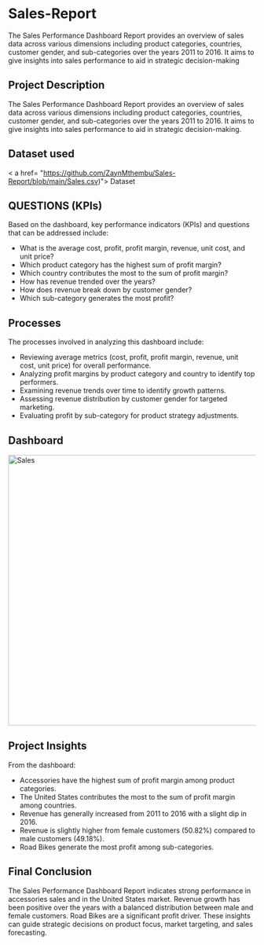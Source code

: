 # Sales-Report
The Sales Performance Dashboard Report provides an overview of sales data across various dimensions including product categories, countries, customer gender, and sub-categories over the years 2011 to 2016. It aims to give insights into sales performance to aid in strategic decision-making
## Project Description
The Sales Performance Dashboard Report provides an overview of sales data across various dimensions including product categories, countries, customer gender, and sub-categories over the years 2011 to 2016. It aims to give insights into sales performance to aid in strategic decision-making.

## Dataset used
< a href= "https://github.com/ZaynMthembu/Sales-Report/blob/main/Sales.csv)"> Dataset </a>


## QUESTIONS (KPIs)
Based on the dashboard, key performance indicators (KPIs) and questions that can be addressed include:
- What is the average cost, profit, profit margin, revenue, unit cost, and unit price?
- Which product category has the highest sum of profit margin?
- Which country contributes the most to the sum of profit margin?
- How has revenue trended over the years?
- How does revenue break down by customer gender?
- Which sub-category generates the most profit?

## Processes
The processes involved in analyzing this dashboard include:
- Reviewing average metrics (cost, profit, profit margin, revenue, unit cost, unit price) for overall performance.
- Analyzing profit margins by product category and country to identify top performers.
- Examining revenue trends over time to identify growth patterns.
- Assessing revenue distribution by customer gender for targeted marketing.
- Evaluating profit by sub-category for product strategy adjustments.

## Dashboard
<img width="950" height="551" alt="Sales" src="https://github.com/user-attachments/assets/16c369d8-59e3-461c-aa93-f40124ffd157" />


## Project Insights
From the dashboard:
- Accessories have the highest sum of profit margin among product categories.
- The United States contributes the most to the sum of profit margin among countries.
- Revenue has generally increased from 2011 to 2016 with a slight dip in 2016.
- Revenue is slightly higher from female customers (50.82%) compared to male customers (49.18%).
- Road Bikes generate the most profit among sub-categories.

## Final Conclusion
The Sales Performance Dashboard Report indicates strong performance in accessories sales and in the United States market. Revenue growth has been positive over the years with a balanced distribution between male and female customers. Road Bikes are a significant profit driver. These insights can guide strategic decisions on product focus, market targeting, and sales forecasting.
